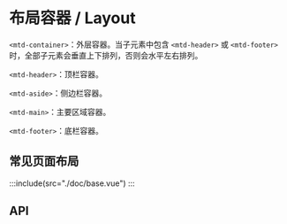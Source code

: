 # 布局容器 / Layout

`<mtd-container>`：外层容器。当子元素中包含 `<mtd-header>` 或 `<mtd-footer>` 时，全部子元素会垂直上下排列，否则会水平左右排列。

`<mtd-header>`：顶栏容器。

`<mtd-aside>`：侧边栏容器。

`<mtd-main>`：主要区域容器。

`<mtd-footer>`：底栏容器。
## 常见页面布局
:::include(src="./doc/base.vue")
:::

## API
<api-doc name="Container" :doc="require('./api.json')"></api-doc>
<api-doc name="Header" :doc="require('./../header/api.json')"></api-doc>
<api-doc name="Aside" :doc="require('./../aside/api.json')"></api-doc>
<api-doc name="Main" :doc="require('./../main/api.json')"></api-doc>
<api-doc name="Footer" :doc="require('./../footer/api.json')"></api-doc>
